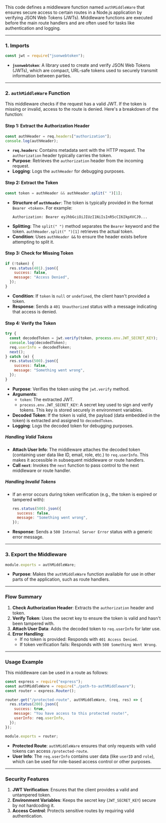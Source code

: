 This code defines a middleware function named `authMiddleWare` that ensures secure access to certain routes in a Node.js application by verifying JSON Web Tokens (JWTs). Middleware functions are executed before the main route handlers and are often used for tasks like authentication and logging.

---

### **1. Imports**
```javascript
const jwt = require("jsonwebtoken");
```

- **`jsonwebtoken`**: A library used to create and verify JSON Web Tokens (JWTs), which are compact, URL-safe tokens used to securely transmit information between parties.

---

### **2. `authMiddleWare` Function**

This middleware checks if the request has a valid JWT. If the token is missing or invalid, access to the route is denied. Here's a breakdown of the function:

#### **Step 1: Extract the Authorization Header**
```javascript
const authHeader = req.headers["authorization"];
console.log(authHeader);
```

- **`req.headers`**: Contains metadata sent with the HTTP request. The `authorization` header typically carries the token.
- **Purpose**: Retrieves the `authorization` header from the incoming request.
- **Logging**: Logs the `authHeader` for debugging purposes.

#### **Step 2: Extract the Token**
```javascript
const token = authHeader && authHeader.split(" ")[1];
```

- **Structure of `authHeader`**: The token is typically provided in the format `Bearer <token>`. For example:
  ```
  Authorization: Bearer eyJhbGciOiJIUzI1NiIsInR5cCI6IkpXVCJ9...
  ```
- **Splitting**: The `split(" ")` method separates the `Bearer` keyword and the token. `authHeader.split(" ")[1]` retrieves the actual token.
- **Condition**: Uses `authHeader &&` to ensure the header exists before attempting to split it.

#### **Step 3: Check for Missing Token**
```javascript
if (!token) {
  res.status(401).json({
    success: false,
    message: "Access Denied",
  });
}
```

- **Condition**: If `token` is `null` or `undefined`, the client hasn't provided a token.
- **Response**: Sends a `401 Unauthorized` status with a message indicating that access is denied.

#### **Step 4: Verify the Token**
```javascript
try {
  const decodedToken = jwt.verify(token, process.env.JWT_SECRET_KEY);
  console.log(decodedToken);
  req.userInfo = decodedToken;
  next();
} catch (e) {
  res.status(500).json({
    success: false,
    message: "Something went wrong",
  });
}
```

- **Purpose**: Verifies the token using the `jwt.verify` method.
- **Arguments**:
    - `token`: The extracted JWT.
    - `process.env.JWT_SECRET_KEY`: A secret key used to sign and verify tokens. This key is stored securely in environment variables.
- **Decoded Token**: If the token is valid, the payload (data embedded in the token) is extracted and assigned to `decodedToken`.
- **Logging**: Logs the decoded token for debugging purposes.

##### **Handling Valid Tokens**
- **Attach User Info**: The middleware attaches the decoded token (containing user data like ID, email, role, etc.) to `req.userInfo`. This makes it accessible in subsequent middleware or route handlers.
- **Call `next`**: Invokes the `next` function to pass control to the next middleware or route handler.

##### **Handling Invalid Tokens**
- If an error occurs during token verification (e.g., the token is expired or tampered with):
  ```javascript
  res.status(500).json({
    success: false,
    message: "Something went wrong",
  });
  ```
- **Response**: Sends a `500 Internal Server Error` status with a generic error message.

---

### **3. Export the Middleware**
```javascript
module.exports = authMiddleWare;
```

- **Purpose**: Makes the `authMiddleWare` function available for use in other parts of the application, such as route handlers.

---

### **Flow Summary**
1. **Check Authorization Header**: Extracts the `authorization` header and token.
2. **Verify Token**: Uses the secret key to ensure the token is valid and hasn't been tampered with.
3. **Attach User Data**: Adds the decoded token to `req.userInfo` for later use.
4. **Error Handling**:
    - If no token is provided: Responds with `401 Access Denied`.
    - If token verification fails: Responds with `500 Something Went Wrong`.

---

### **Usage Example**

This middleware can be used in a route as follows:

```javascript
const express = require("express");
const authMiddleWare = require("./path-to-authMiddleware");
const router = express.Router();

router.get("/protected-route", authMiddleWare, (req, res) => {
  res.status(200).json({
    success: true,
    message: "You have access to this protected route!",
    userInfo: req.userInfo,
  });
});

module.exports = router;
```

- **Protected Route**: `authMiddleWare` ensures that only requests with valid tokens can access `/protected-route`.
- **User Info**: The `req.userInfo` contains user data (like `userID` and `role`), which can be used for role-based access control or other purposes.

---

### **Security Features**
1. **JWT Verification**: Ensures that the client provides a valid and untampered token.
2. **Environment Variables**: Keeps the secret key (`JWT_SECRET_KEY`) secure by not hardcoding it.
3. **Access Control**: Protects sensitive routes by requiring valid authentication.

